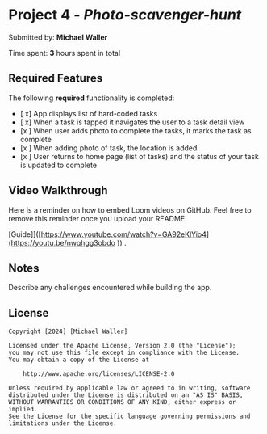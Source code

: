 # Project 4 - *Photo-scavenger-hunt*

Submitted by: **Michael Waller**


Time spent: **3** hours spent in total

## Required Features

The following **required** functionality is completed:

- [ x] App displays list of hard-coded tasks
- [ x] When a task is tapped it navigates the user to a task detail view
- [x ] When user adds photo to complete the tasks, it marks the task as complete
- [x ] When adding photo of task, the location is added
- [x ] User returns to home page (list of tasks) and the status of your task is updated to complete
 


## Video Walkthrough

Here is a reminder on how to embed Loom videos on GitHub. Feel free to remove this reminder once you upload your README. 

[Guide]]([https://www.youtube.com/watch?v=GA92eKlYio4](https://youtu.be/nwqhgg3obdo
)) .

## Notes

Describe any challenges encountered while building the app.

## License

    Copyright [2024] [Michael Waller]

    Licensed under the Apache License, Version 2.0 (the "License");
    you may not use this file except in compliance with the License.
    You may obtain a copy of the License at

        http://www.apache.org/licenses/LICENSE-2.0

    Unless required by applicable law or agreed to in writing, software
    distributed under the License is distributed on an "AS IS" BASIS,
    WITHOUT WARRANTIES OR CONDITIONS OF ANY KIND, either express or implied.
    See the License for the specific language governing permissions and
    limitations under the License.




